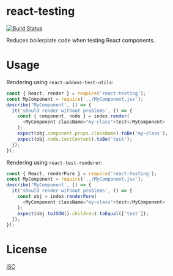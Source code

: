 # react-testing

[![Build Status](https://travis-ci.org/jeremija/react-testing.svg?branch=master)][1]

Reduces boilerplate code when testing React components.

# Usage

Rendering using `react-addons-test-utils`:

```javascript
const { React, render } = require('react-testing');
const MyComponent = require('../MyComponent.jsx');
describe('MyComponent', () => {
  it('should render without problems', () => {
    const { component, node } = index.render(
      <MyComponent className="my-class">test</MyComponent>
    );
    expect(obj.component.props.className).toBe('my-class');
    expect(obj.node.textContent).toBe('test');
  });
});
```

Rendering using `react-test-renderer`:

```javascript
const { React, renderPure } = require('react-testing');
const MyComponent = require('../MyComponent.jsx');
describe('MyComponent', () => {
  it('should render without problems', () => {
    const obj = index.renderPure(
      <MyComponent className="my-class">test</MyComponent>
    );
    expect(obj.toJSON().children).toEqual(['test']);
  });
});
```

# License
[ISC][2]

[1]: https://travis-ci.org/jeremija/react-testing
[2]: https://opensource.org/licenses/ISC
